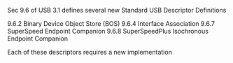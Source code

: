 Sec 9.6 of USB 3.1 defines several new Standard USB Descriptor Definitions

9.6.2 Binary Device Object Store (BOS)
9.6.4 Interface Association
9.6.7 SuperSpeed Endpoint Companion
9.6.8 SuperSpeedPlus Isochronous Endpoint Companion

Each of these descriptors requires a new implementation